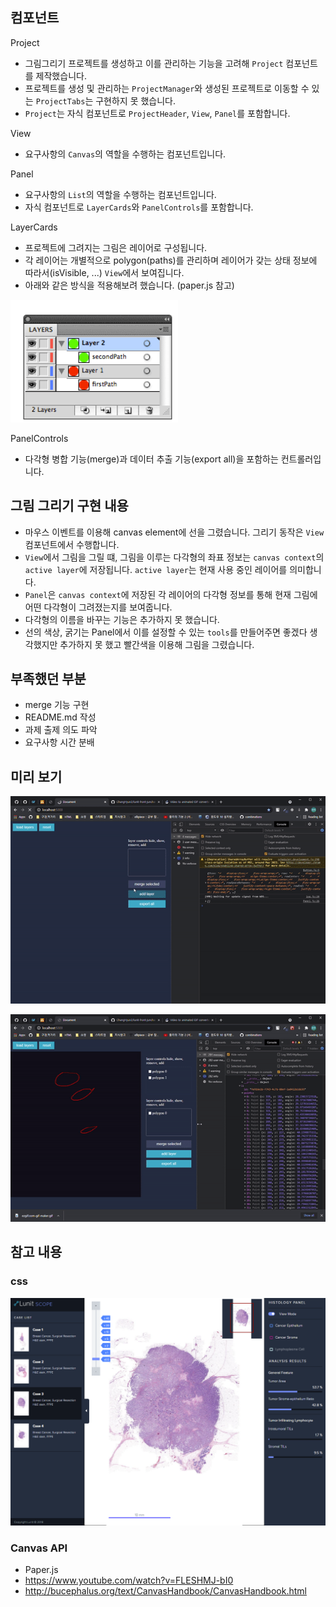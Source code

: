 ## 컴포넌트

Project
- 그림그리기 프로젝트를 생성하고 이를 관리하는 기능을 고려해 `Project` 컴포넌트를 제작했습니다.
- 프로젝트를 생성 및 관리하는 `ProjectManager`와 생성된 프로젝트로 이동할 수 있는 `ProjectTabs`는 구현하지 못 했습니다.
- `Project`는 자식 컴포넌트로 `ProjectHeader`, `View`, `Panel`를 포함합니다. 

View
- 요구사항의 `Canvas`의 역할을 수행하는 컴포넌트입니다.

Panel
- 요구사항의 `List`의 역할을 수행하는 컴포넌트입니다.
- 자식 컴포넌트로 `LayerCards`와 `PanelControls`를 포함합니다.

LayerCards
- 프로젝트에 그려지는 그림은 레이어로 구성됩니다.
- 각 레이어는 개별적으로 polygon(paths)를 관리하며 레이어가 갖는 상태 정보에 따라서(isVisible, ...) `View`에서 보여집니다.
- 아래와 같은 방식을 적용해보려 했습니다. (paper.js 참고)

![](README/23-24-59.png)

PanelControls
- 다각형 병합 기능(merge)과 데이터 추출 기능(export all)을 포함하는 컨트롤러입니다.

## 그림 그리기 구현 내용

- 마우스 이벤트를 이용해 canvas element에 선을 그렸습니다. 그리기 동작은 `View` 컴포넌트에서 수행합니다.
- `View`에서 그림을 그릴 떄, 그림을 이루는 다각형의 좌표 정보는 `canvas context`의 `active layer`에 저장됩니다. `active layer`는 현재 사용 중인 레이어를 의미합니다. 
- `Panel`은 `canvas context`에 저장된 각 레이어의 다각형 정보를 통해 현재 그림에 어떤 다각형이 그려졌는지를 보여줍니다.
- 다각형의 이름을 바꾸는 기능은 추가하지 못 했습니다.
- 선의 색상, 굵기는 Panel에서 이를 설정할 수 있는 `tools`를 만들어주면 좋겠다 생각했지만 추가하지 못 했고 빨간색을 이용해 그림을 그렸습니다.

## 부족했던 부분
- merge 기능 구현
- README.md 작성
- 과제 출제 의도 파악
- 요구사항 시간 분배

## 미리 보기

![](README/ezgif.com-gif-maker.gif)

![](README/resizing.gif)


## 참고 내용


### css

![](README/12-49-07.png)

### Canvas API

- Paper.js
- https://www.youtube.com/watch?v=FLESHMJ-bI0
- http://bucephalus.org/text/CanvasHandbook/CanvasHandbook.html
